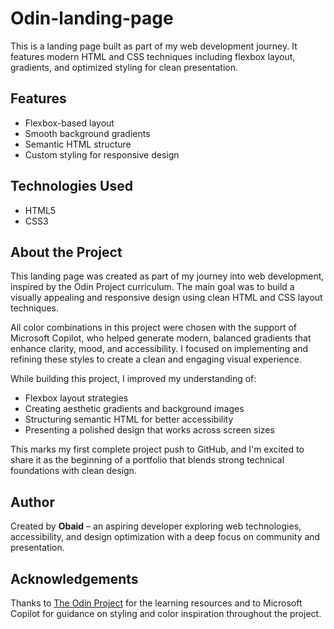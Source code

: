 # Odin-landing-page

This is a landing page built as part of my web development journey. It features modern HTML and CSS techniques including flexbox layout, gradients, and optimized styling for clean presentation.

## Features
- Flexbox-based layout
- Smooth background gradients
- Semantic HTML structure
- Custom styling for responsive design

## Technologies Used
- HTML5
- CSS3

## About the Project

This landing page was created as part of my journey into web development, inspired by the Odin Project curriculum. The main goal was to build a visually appealing and responsive design using clean HTML and CSS layout techniques.

All color combinations in this project were chosen with the support of Microsoft Copilot, who helped generate modern, balanced gradients that enhance clarity, mood, and accessibility. I focused on implementing and refining these styles to create a clean and engaging visual experience.

While building this project, I improved my understanding of:
- Flexbox layout strategies
- Creating aesthetic gradients and background images
- Structuring semantic HTML for better accessibility
- Presenting a polished design that works across screen sizes

This marks my first complete project push to GitHub, and I'm excited to share it as the beginning of a portfolio that blends strong technical foundations with clean design.

## Author

Created by **Obaid** – an aspiring developer exploring web technologies, accessibility, and design optimization with a deep focus on community and presentation.

## Acknowledgements

Thanks to [The Odin Project](https://www.theodinproject.com/) for the learning resources and to Microsoft Copilot for guidance on styling and color inspiration throughout the project.